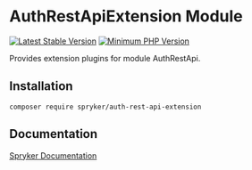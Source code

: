 # AuthRestApiExtension Module
[![Latest Stable Version](https://poser.pugx.org/spryker/auth-rest-api-extension/v/stable.svg)](https://packagist.org/packages/spryker/auth-rest-api-extension)
[![Minimum PHP Version](https://img.shields.io/badge/php-%3E%3D%208.2-8892BF.svg)](https://php.net/)

Provides extension plugins for module AuthRestApi.

## Installation

```
composer require spryker/auth-rest-api-extension
```

## Documentation

[Spryker Documentation](https://docs.spryker.com)
